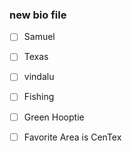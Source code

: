### new bio file
 - [ ] Samuel
 - [ ] Texas
 - [ ] vindalu
 - [ ] Fishing
 - [ ] Green Hooptie
 - [ ] Favorite Area is CenTex

